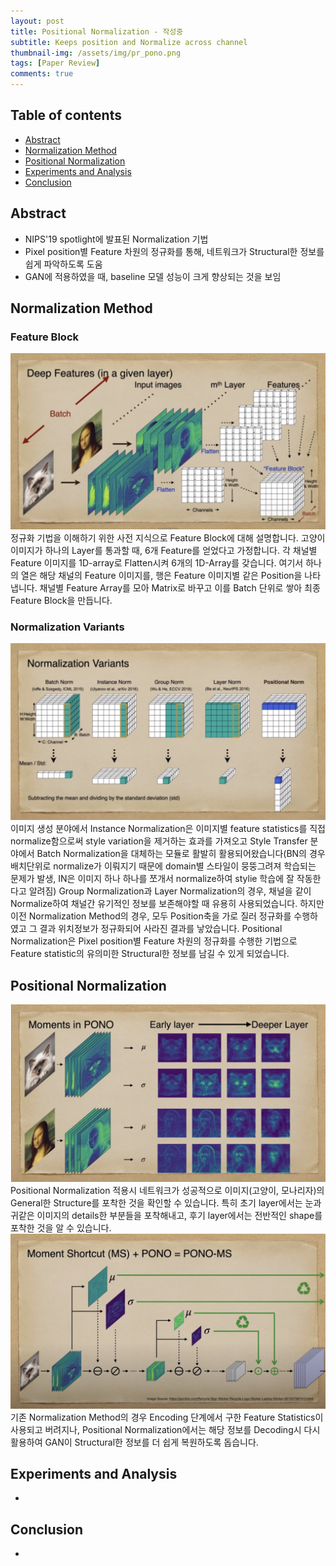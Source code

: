 ```yaml
---
layout: post
title: Positional Normalization - 작성중 
subtitle: Keeps position and Normalize across channel
thumbnail-img: /assets/img/pr_pono.png 
tags: [Paper Review]
comments: true
---
```


## Table of contents
- [Abstract](#abstract)
- [Normalization Method](#normalization-method)
- [Positional Normalization](#positional-normalization)
- [Experiments and Analysis](#experiments-and-analysis)
- [Conclusion](#conclusion)  


## Abstract
- NIPS'19 spotlight에 발표된 Normalization 기법
- Pixel position별 Feature 차원의 정규화를 통해, 네트워크가 Structural한 정보를 쉽게 파악하도록 도움
- GAN에 적용하였을 때, baseline 모델 성능이 크게 향상되는 것을 보임


## Normalization Method
### Feature Block
<center>
<img src="/assets/img/pono-deepfeature.png" alt="Component model visualisation">
</center>  
정규화 기법을 이해하기 위한 사전 지식으로 Feature Block에 대해 설명합니다. 고양이 이미지가 하나의 Layer를 통과할 때, 6개 Feature를 얻었다고 가정합니다. 각 채널별 Feature 이미지를 1D-array로 Flatten시켜 6개의 1D-Array를 갖습니다. 여기서 하나의 열은 해당 채널의 Feature 이미지를, 행은 Feature 이미지별 같은 Position을 나타냅니다. 채널별 Feature Array를 모아 Matrix로 바꾸고 이를 Batch 단위로 쌓아 최종 Feature Block을 만듭니다. 

### Normalization Variants
<center>
<img src="/assets/img/pono-normalization_variants.png" alt="Component model visualisation">
</center>  
이미지 생성 분야에서 Instance Normalization은 이미지별 feature statistics를 직접 normalize함으로써 style variation을 제거하는 효과를 가져오고 Style Transfer 분야에서 Batch Normalization을 대체하는 모듈로 활발히 활용되어왔습니다(BN의 경우 배치단위로 normalize가 이뤄지기 때문에 domain별 스타일이 뭉뚱그려져 학습되는 문제가 발생, IN은 이미지 하나 하나를 쪼개서 normalize하여 stylie 학습에 잘 작동한다고 알려짐) Group Normalization과 Layer Normalization의 경우, 채널을 같이 Normalize하여 채널간 유기적인 정보를 보존해야할 때 유용히 사용되었습니다. 하지만 이전 Normalization Method의 경우, 모두 Position축을 가로 질러 정규화를 수행하였고 그 결과 위치정보가 정규화되어 사라진 결과를 낳았습니다. Positional Normalization은 Pixel position별 Feature 차원의 정규화를 수행한 기법으로 Feature statistic의 유의미한 Structural한 정보를 남길 수 있게 되었습니다.

## Positional Normalization
<center>
<img src="/assets/img/pono-moments.png" alt="Component model visualisation">
</center>  
Positional Normalization 적용시 네트워크가 성공적으로 이미지(고양이, 모나리자)의 General한 Structure를 포착한 것을 확인할 수 있습니다. 특히 초기 layer에서는 눈과 귀같은 이미지의 details한 부분들을 포착해내고, 후기 layer에서는 전반적인 shape를 포착한 것을 알 수 있습니다.


<center>
<img src="/assets/img/pono-pono_ms.png" alt="Component model visualisation">
</center>  
기존 Normalization Method의 경우 Encoding 단계에서 구한 Feature Statistics이 사용되고 버려지나, Positional Normalization에서는 해당 정보를 Decoding시 다시 활용하여 GAN이 Structural한 정보를 더 쉽게 복원하도록 돕습니다.

## Experiments and Analysis
- 

## Conclusion
- 
